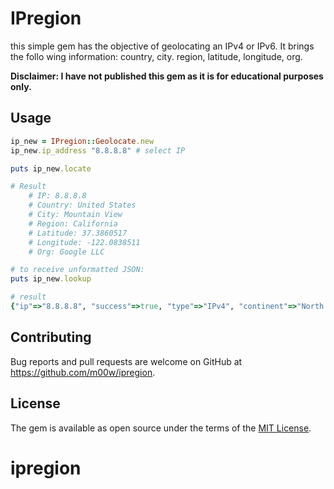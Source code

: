 # IPregion

this simple gem has the objective of geolocating an IPv4 or IPv6. It brings the follo
wing information: country, city. region, latitude, longitude, org.

**Disclaimer: I have not published this gem as it is for educational purposes only.** 

## Usage

```ruby
ip_new = IPregion::Geolocate.new 
ip_new.ip_address "8.8.8.8" # select IP

puts ip_new.locate

# Result 
    # IP: 8.8.8.8
    # Country: United States
    # City: Mountain View
    # Region: California
    # Latitude: 37.3860517
    # Longitude: -122.0838511
    # Org: Google LLC

# to receive unformatted JSON:
puts ip_new.lookup

# result 
{"ip"=>"8.8.8.8", "success"=>true, "type"=>"IPv4", "continent"=>"North America", "continent_code"=>"NA", "country"=>"United States", "country_code"=>"US", "country_flag"=>"https://cdn.ipwhois.io/flags/us.svg", "country_capital"=>"Washington D.C.", "country_phone"=>"+1", "country_neighbours"=>"CA,MX", "region"=>"California", "city"=>"Mountain View", "latitude"=>37.3860517, "longitude"=>-122.0838511, "asn"=>"AS15169", "org"=>"Google LLC", "isp"=>"Google LLC", "timezone"=>"America/Los_Angeles", "timezone_name"=>"PST", "timezone_dstOffset"=>0, "timezone_gmtOffset"=>-28800, "timezone_gmt"=>"-08:00", "currency"=>"US Dollar", "currency_code"=>"USD", "currency_symbol"=>"$", "currency_rates"=>1, "currency_plural"=>"US dollars"}
```

## Contributing

Bug reports and pull requests are welcome on GitHub at https://github.com/m00w/ipregion.

## License

The gem is available as open source under the terms of the [MIT License](https://opensource.org/licenses/MIT).
# ipregion
